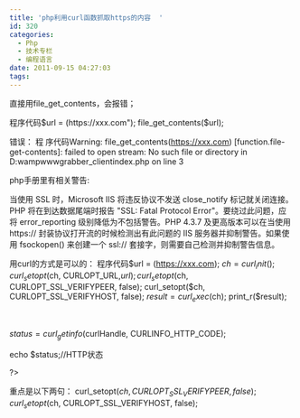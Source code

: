 ```yaml
---
title: 'php利用curl函数抓取https的内容  '
id: 320
categories:
  - Php
  - 技术专栏
  - 编程语言
date: 2011-09-15 04:27:03
tags:
---
```


直接用file_get_contents，会报错；

程序代码$url = (https://xxx.com");
file_get_contents($url);

错误：
程 序代码Warning: file_get_contents(https://xxx.com) [function.file-get-contents]: failed to open stream: No such file or directory in D:wampwwwgrabber_clientindex.php on line 3

php手册里有相关警告:

当使用 SSL 时，Microsoft IIS 将违反协议不发送 close_notify 标记就关闭连接。PHP 将在到达数据尾端时报告 "SSL: Fatal Protocol Error"。要绕过此问题，应将 error_reporting 级别降低为不包括警告。PHP 4.3.7 及更高版本可以在当使用 https:// 封装协议打开流的时候检测出有此问题的 IIS 服务器并抑制警告。如果使用 fsockopen() 来创建一个 ssl:// 套接字，则需要自己检测并抑制警告信息。

用curl的方式是可以的：
程序代码$url = (https://xxx.com);
$ch = curl_init();
curl_setopt($ch, CURLOPT_URL,$url);
curl_setopt($ch, CURLOPT_SSL_VERIFYPEER, false);
curl_setopt($ch, CURLOPT_SSL_VERIFYHOST, false);
$result = curl_exec($ch);
print_r($result);

&nbsp;

$status = curl_getinfo($curlHandle, CURLINFO_HTTP_CODE);

echo $status;//HTTP状态

?&gt;

重点是以下两句：
curl_setopt($ch, CURLOPT_SSL_VERIFYPEER, false);
curl_setopt($ch, CURLOPT_SSL_VERIFYHOST, false);